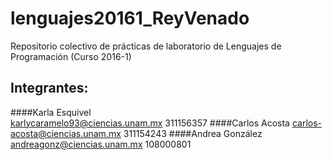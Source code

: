 # lenguajes20161_ReyVenado
Repositorio colectivo de prácticas de laboratorio de Lenguajes de Programación (Curso 2016-1)
## Integrantes: 
####Karla Esquivel  
	karlycaramelo93@ciencias.unam.mx
	311156357
####Carlos Acosta
	[carlos-acosta@ciencias.unam.mx](https://www.google.com)
	311154243
####Andrea González
	andreagonz@ciencias.unam.mx	
	108000801
